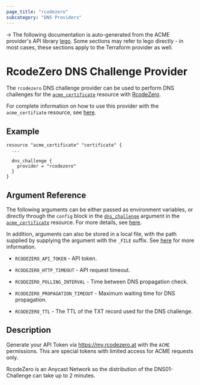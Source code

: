 ```yaml
---
page_title: "rcodezero"
subcategory: "DNS Providers"
---
```


-> The following documentation is auto-generated from the ACME
provider's API library [lego](https://go-acme.github.io/lego/).  Some
sections may refer to lego directly - in most cases, these sections
apply to the Terraform provider as well.

# RcodeZero DNS Challenge Provider

The `rcodezero` DNS challenge provider can be used to perform DNS challenges for
the [`acme_certificate`][resource-acme-certificate] resource with
[RcodeZero](https://www.rcodezero.at/).

[resource-acme-certificate]: ../resources/certificate.md

For complete information on how to use this provider with the `acme_certifiate`
resource, see [here][resource-acme-certificate-dns-challenges].

[resource-acme-certificate-dns-challenges]: ../resources/certificate.md#using-dns-challenges

## Example

```hcl
resource "acme_certificate" "certificate" {
  ...

  dns_challenge {
    provider = "rcodezero"
  }
}
```
## Argument Reference

The following arguments can be either passed as environment variables, or
directly through the `config` block in the
[`dns_challenge`][resource-acme-certificate-dns-challenge-arg] argument in the
[`acme_certificate`][resource-acme-certificate] resource. For more details, see
[here][resource-acme-certificate-dns-challenges].

[resource-acme-certificate-dns-challenge-arg]: ../resources/certificate.md#dns_challenge

In addition, arguments can also be stored in a local file, with the path
supplied by supplying the argument with the `_FILE` suffix. See
[here][acme-certificate-file-arg-example] for more information.

[acme-certificate-file-arg-example]: ../resources/certificate.md#using-variable-files-for-provider-arguments

* `RCODEZERO_API_TOKEN` - API token.

* `RCODEZERO_HTTP_TIMEOUT` - API request timeout.
* `RCODEZERO_POLLING_INTERVAL` - Time between DNS propagation check.
* `RCODEZERO_PROPAGATION_TIMEOUT` - Maximum waiting time for DNS propagation.
* `RCODEZERO_TTL` - The TTL of the TXT record used for the DNS challenge.

## Description

Generate your API Token via https://my.rcodezero.at with the `ACME` permissions.
This are special tokens with limited access for ACME requests only.

RcodeZero is an Anycast Network so the distribution of the DNS01-Challenge can take up to 2 minutes.



